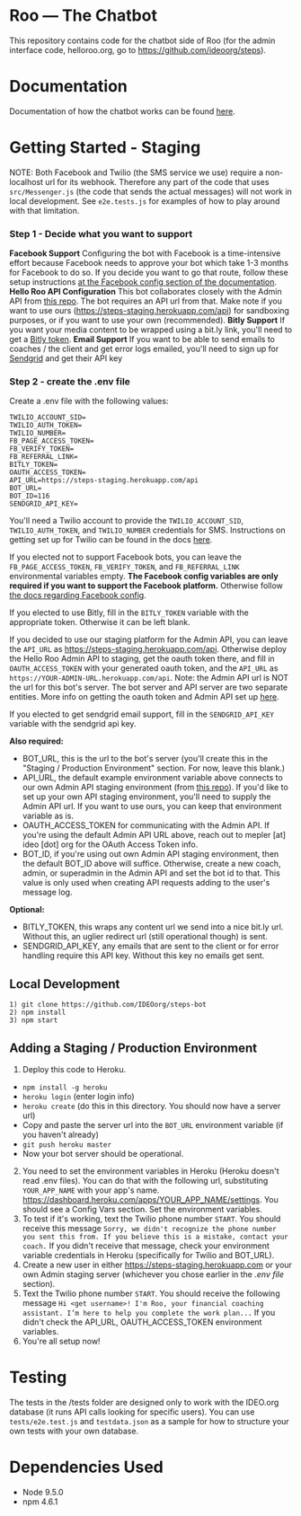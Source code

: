 # Roo — The Chatbot
This repository contains code for the chatbot side of Roo (for the admin interface code, helloroo.org, go to https://github.com/ideoorg/steps).

# Documentation
Documentation of how the chatbot works can be found [here](https://docs.google.com/presentation/d/1TDnPto_Cl4piWOrG6cf-_XmdVNg-Aqdwp1QLzIyLqos/edit?usp=sharing).
# Getting Started - Staging
NOTE: Both Facebook and Twilio (the SMS service we use) require a non-localhost url for its webhook. Therefore any part of the code that uses `src/Messenger.js` (the code that sends the actual messages) will not work in local development. See `e2e.tests.js` for examples of how to play around with that limitation.
### Step 1 - Decide what you want to support
**Facebook Support**
Configuring the bot with Facebook is a time-intensive effort because Facebook needs to approve your bot which take 1-3 months for Facebook to do so. If you decide you want to go that route, follow these setup instructions [at the Facebook config section of the documentation](https://docs.google.com/presentation/d/1TDnPto_Cl4piWOrG6cf-_XmdVNg-Aqdwp1QLzIyLqos/edit#slide=id.g41371ee69c_0_143).
**Hello Roo API Configuration**
This bot collaborates closely with the Admin API from [this repo](https://github.com/IDEOorg/steps). The bot requires an API url from that. Make note if you want to use ours (https://steps-staging.herokuapp.com/api) for sandboxing purposes, or if you want to use your own (recommended).
**Bitly Support**
If you want your media content to be wrapped using a bit.ly link, you'll need to get a [Bitly token](https://dev.bitly.com/authentication.html).
**Email Support**
If you want to be able to send emails to coaches / the client and get error logs emailed, you'll need to sign up for [Sendgrid](https://sendgrid.com/docs/API_Reference/index.html) and get their API key

### Step 2 - create the .env file
Create a .env file with the following values:
```
TWILIO_ACCOUNT_SID=
TWILIO_AUTH_TOKEN=
TWILIO_NUMBER=
FB_PAGE_ACCESS_TOKEN=
FB_VERIFY_TOKEN=
FB_REFERRAL_LINK=
BITLY_TOKEN=
OAUTH_ACCESS_TOKEN=
API_URL=https://steps-staging.herokuapp.com/api
BOT_URL=
BOT_ID=116
SENDGRID_API_KEY=
```

You'll need a Twilio account to provide the `TWILIO_ACCOUNT_SID`, `TWILIO_AUTH_TOKEN`, and `TWILIO_NUMBER` credentials for SMS. Instructions on getting set up for Twilio can be found in the docs [here](https://docs.google.com/presentation/d/1TDnPto_Cl4piWOrG6cf-_XmdVNg-Aqdwp1QLzIyLqos/edit?usp=sharing).

If you elected not to support Facebook bots, you can leave the `FB_PAGE_ACCESS_TOKEN`, `FB_VERIFY_TOKEN`, and `FB_REFERRAL_LINK` environmental variables empty. **The Facebook config variables are only required if you want to support the Facebook platform.** Otherwise follow [the docs regarding Facebook config](https://docs.google.com/presentation/d/1TDnPto_Cl4piWOrG6cf-_XmdVNg-Aqdwp1QLzIyLqos/edit?usp=sharing).

If you elected to use Bitly, fill in the `BITLY_TOKEN` variable with the appropriate token. Otherwise it can be left blank.

If you decided to use our staging platform for the Admin API, you can leave the `API_URL` as https://steps-staging.herokuapp.com/api. Otherwise deploy the Hello Roo Admin API to staging, get the oauth token there, and fill in `OAUTH_ACCESS_TOKEN` with your generated oauth token, and the `API_URL` as `https://YOUR-ADMIN-URL.herokuapp.com/api`. Note: the Admin API url is NOT the url for this bot's server. The bot server and API server are two separate entities. More info on getting the oauth token and Admin API set up [here](https://github.com/IDEOorg/steps).

If you elected to get sendgrid email support, fill in the `SENDGRID_API_KEY` variable with the sendgrid api key.

**Also required:**
- BOT_URL, this is the url to the bot's server (you'll create this in the "Staging / Production Environment" section. For now, leave this blank.)
- API_URL, the default example environment variable above connects to our own Admin API staging environment (from [this repo](https://github.com/ideoorg/steps)). If you'd like to set up your own API staging environment, you'll need to supply the Admin API url. If you want to use ours, you can keep that environment variable as is.
- OAUTH_ACCESS_TOKEN for communicating with the Admin API. If you're using the default Admin API URL above, reach out to mepler [at] ideo [dot] org for the OAuth Access Token info.
- BOT_ID, if you're using out own Admin API staging environment, then the default BOT_ID above will suffice. Otherwise, create a new coach, admin, or superadmin in the Admin API and set the bot id to that. This value is only used when creating API requests adding to the user's message log.

**Optional:**
- BITLY_TOKEN, this wraps any content url we send into a nice bit.ly url. Without this, an uglier redirect url (still operational though) is sent.
- SENDGRID_API_KEY, any emails that are sent to the client or for error handling require this API key. Without this key no emails get sent.
## Local Development
```
1) git clone https://github.com/IDEOorg/steps-bot
2) npm install
3) npm start
```
## Adding a Staging / Production Environment
1. Deploy this code to Heroku.
- `npm install -g heroku`
- `heroku login` (enter login info)
- `heroku create` (do this in this directory. You should now have a server url)
- Copy and paste the server url into the `BOT_URL` environment variable (if you haven't already)
- `git push heroku master`
- Now your bot server should be operational.
2. You need to set the environment variables in Heroku (Heroku doesn't read .env files). You can do that with the following url, substituting `YOUR_APP_NAME` with your app's name. https://dashboard.heroku.com/apps/YOUR_APP_NAME/settings. You should see a Config Vars section. Set the environment variables.
3. To test if it's working, text the Twilio phone number `START`. You should receive this message `Sorry, we didn't recognize the phone number you sent this from. If you believe this is a mistake, contact your coach.` If you didn't receive that message, check your environment variable credentials in Heroku (specifically for Twilio and BOT_URL).
4. Create a new user in either https://steps-staging.herokuapp.com or your own Admin staging server (whichever you chose earlier in the *.env file* section).
5. Text the Twilio phone number `START`. You should receive the following message `Hi <get username>! I'm Roo, your financial coaching assistant. I’m here to help you complete the work plan...` If you didn't check the API_URL, OAUTH_ACCESS_TOKEN environment variables.
6. You're all setup now!

# Testing
The tests in the /tests folder are designed only to work with the IDEO.org database (it runs API calls looking for specific users). You can use `tests/e2e.test.js` and `testdata.json` as a sample for how to structure your own tests with your own database.

# Dependencies Used
- Node 9.5.0
- npm 4.6.1
